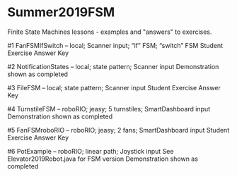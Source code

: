 # Summer2019FSM

Finite State Machines lessons - examples and "answers" to exercises.

#1 FanFSMIfSwitch – local; Scanner input; “if” FSM; “switch” FSM
Student Exercise Answer Key

#2 NotificationStates – local; state pattern; Scanner input
Demonstration shown as completed

#3 FileFSM – local; state pattern; Scanner input
Student Exercise Answer Key

#4 TurnstileFSM – roboRIO; jeasy; 5 turnstiles; SmartDashboard input
Demonstration shown as completed

#5 FanFSMroboRIO – roboRIO; jeasy; 2 fans; SmartDashboard input
Student Exercise Answer Key

#6 PotExample – roboRIO; linear path; Joystick input
See Elevator2019Robot.java for FSM version
Demonstration shown as completed
